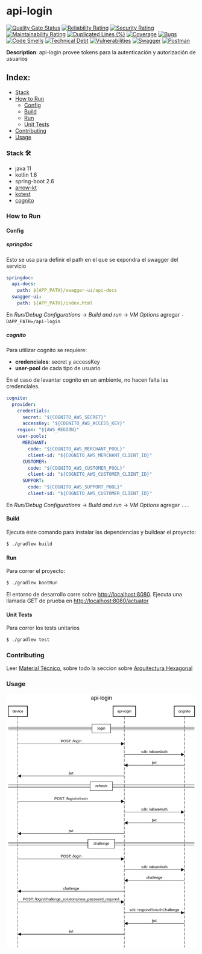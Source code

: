 
# api-login

[![Quality Gate Status](https://sonar.tools.menta.global/api/project_badges/measure?project=com.menta%3Aapi-login&metric=alert_status&token=b04d56becf231e054caf30e65397771c5c9a097d)](https://sonar.tools.menta.global/dashboard?id=com.menta%3Aapi-login)
[![Reliability Rating](https://sonar.tools.menta.global/api/project_badges/measure?project=com.menta%3Aapi-login&metric=reliability_rating&token=b04d56becf231e054caf30e65397771c5c9a097d)](https://sonar.tools.menta.global/dashboard?id=com.menta%3Aapi-login)
[![Security Rating](https://sonar.tools.menta.global/api/project_badges/measure?project=com.menta%3Aapi-login&metric=security_rating&token=b04d56becf231e054caf30e65397771c5c9a097d)](https://sonar.tools.menta.global/dashboard?id=com.menta%3Aapi-login)
[![Maintainability Rating](https://sonar.tools.menta.global/api/project_badges/measure?project=com.menta%3Aapi-login&metric=sqale_rating&token=b04d56becf231e054caf30e65397771c5c9a097d)](https://sonar.tools.menta.global/dashboard?id=com.menta%3Aapi-login)
[![Duplicated Lines (%)](https://sonar.tools.menta.global/api/project_badges/measure?project=com.menta%3Aapi-login&metric=duplicated_lines_density&token=b04d56becf231e054caf30e65397771c5c9a097d)](https://sonar.tools.menta.global/dashboard?id=com.menta%3Aapi-login)
[![Coverage](https://sonar.tools.menta.global/api/project_badges/measure?project=com.menta%3Aapi-login&metric=coverage&token=b04d56becf231e054caf30e65397771c5c9a097d)](https://sonar.tools.menta.global/dashboard?id=com.menta%3Aapi-login)
[![Bugs](https://sonar.tools.menta.global/api/project_badges/measure?project=com.menta%3Aapi-login&metric=bugs&token=b04d56becf231e054caf30e65397771c5c9a097d)](https://sonar.tools.menta.global/dashboard?id=com.menta%3Aapi-login)
[![Code Smells](https://sonar.tools.menta.global/api/project_badges/measure?project=com.menta%3Aapi-login&metric=code_smells&token=b04d56becf231e054caf30e65397771c5c9a097d)](https://sonar.tools.menta.global/dashboard?id=com.menta%3Aapi-login)
[![Technical Debt](https://sonar.tools.menta.global/api/project_badges/measure?project=com.menta%3Aapi-login&metric=sqale_index&token=b04d56becf231e054caf30e65397771c5c9a097d)](https://sonar.tools.menta.global/dashboard?id=com.menta%3Aapi-login)
[![Vulnerabilities](https://sonar.tools.menta.global/api/project_badges/measure?project=com.menta%3Aapi-login&metric=vulnerabilities&token=b04d56becf231e054caf30e65397771c5c9a097d)](https://sonar.tools.menta.global/dashboard?id=com.menta%3Aapi-login)
[![Swagger](https://img.shields.io/badge/Swagger-85EA2D?style=for-the-badge&logo=Swagger&logoColor=white)](https://api-internal.dev.apps.menta.global/login/swagger-ui/index.html)
[![Postman](https://img.shields.io/badge/Postman-FF6C37?style=for-the-badge&logo=Postman&logoColor=white)](postman)

**Description**: api-login provee tokens para la autenticación y autorización de usuarios


## Index:
- [Stack](#stack)
- [How to Run](#how-to-run)
  - [Config](#config)
  - [Build](#build)
  - [Run](#run)
  - [Unit Tests](#unit-tests)
- [Contributing](#contributing)
- [Usage](#usage)

### Stack 🛠️
- java 11
- kotlin 1.6
- spring-boot 2.6
- [arrow-kt](https://arrow-kt.io/)
- [kotest](https://kotest.io/)
- [cognito](https://docs.aws.amazon.com/sdk-for-java/latest/developer-guide/examples-cognito.html)

### How to Run

#### Config

##### springdoc

Esto se usa para definir el path en el que se expondra el swagger del servicio

```yaml
springdoc:
  api-docs:
    path: ${APP_PATH}/swagger-ui/api-docs
  swagger-ui:
    path: ${APP_PATH}/index.html
```

En _Run/Debug Configurations_ -> _Build and run_ -> _VM Options_ agregar `-DAPP_PATH=/api-login`

##### cognito

Para utilizar cognito se requiere:
- **credenciales**: secret y accessKey
- **user-pool** de cada tipo de usuario

En el caso de levantar cognito en un ambiente, no hacen falta las credenciales.

```yaml
cognito:
  provider:
    credentials:
      secret: "${COGNITO_AWS_SECRET}"
      accessKey: "${COGNITO_AWS_ACCESS_KEY}"
    region: "${AWS_REGION}"
    user-pools:
      MERCHANT:
        code: "${COGNITO_AWS_MERCHANT_POOL}"
        client-id: "${COGNITO_AWS_MERCHANT_CLIENT_ID}"
      CUSTOMER:
        code: "${COGNITO_AWS_CUSTOMER_POOL}"
        client-id: "${COGNITO_AWS_CUSTOMER_CLIENT_ID}"
      SUPPORT:
        code: "${COGNITO_AWS_SUPPORT_POOL}"
        client-id: "${COGNITO_AWS_CUSTOMER_CLIENT_ID}"
````
En _Run/Debug Configurations_ -> _Build and run_ -> _VM Options_ agregar `...`


#### Build

Ejecuta éste comando para instalar las dependencias y buildear el proyecto:

```bash
$ ./gradlew build
```

#### Run

Para correr el proyecto:

```bash
$ ./gradlew bootRun
```

El entorno de desarrollo corre sobre <http://localhost:8080>. Ejecuta una llamada GET de prueba en <http://localhost:8080/actuator>

#### Unit Tests

Para correr los tests unitarios
```bash
$ ./gradlew test
```

### Contributing
Leer [Material Técnico](https://mentaglobal.atlassian.net/wiki/spaces/PROD/pages/3965199/Material+T+cnico), sobre todo la seccion sobre [Arquitectura Hexagonal](https://mentaglobal.atlassian.net/wiki/spaces/PROD/pages/4423684/Arquitectura+Hexagonal)


### Usage
![](readmeResources/sequence-diagram.png)